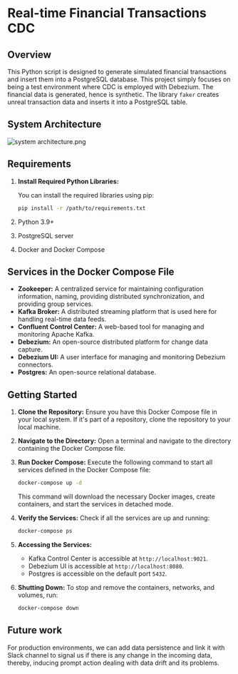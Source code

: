 # Real-time Financial Transactions CDC 

## Overview

This Python script is designed to generate simulated financial transactions and insert them into a PostgreSQL database. This project simply focuses on being a test environment where CDC is employed with Debezium. The financial data is generated, hence is synthetic. The library `faker` creates unreal transaction data and inserts it into a PostgreSQL table.

## System Architecture
![system architecture.png](system%20architecture.png)

## Requirements
1. **Install Required Python Libraries:**

   You can install the required libraries using pip:

   ```bash
   pip install -r /path/to/requirements.txt
   ```
2. Python 3.9+
3. PostgreSQL server
4. Docker and Docker Compose

## Services in the Docker Compose File

- **Zookeeper:** A centralized service for maintaining configuration information, naming, providing distributed synchronization, and providing group services.
- **Kafka Broker:** A distributed streaming platform that is used here for handling real-time data feeds.
- **Confluent Control Center:** A web-based tool for managing and monitoring Apache Kafka.
- **Debezium:** An open-source distributed platform for change data capture.
- **Debezium UI:** A user interface for managing and monitoring Debezium connectors.
- **Postgres:** An open-source relational database.

## Getting Started

1. **Clone the Repository:**
   Ensure you have this Docker Compose file in your local system. If it's part of a repository, clone the repository to your local machine.

2. **Navigate to the Directory:**
   Open a terminal and navigate to the directory containing the Docker Compose file.

3. **Run Docker Compose:**
   Execute the following command to start all services defined in the Docker Compose file:

   ```bash
   docker-compose up -d
   ```

   This command will download the necessary Docker images, create containers, and start the services in detached mode.

4. **Verify the Services:**
   Check if all the services are up and running:

   ```bash
   docker-compose ps
   ```

5. **Accessing the Services:**
   - Kafka Control Center is accessible at `http://localhost:9021`.
   - Debezium UI is accessible at `http://localhost:8080`.
   - Postgres is accessible on the default port `5432`.

6. **Shutting Down:**
   To stop and remove the containers, networks, and volumes, run:

   ```bash
   docker-compose down
   ```

## Future work
For production environments, we can add data persistence and link it with Slack channel to signal us if there is any change in the incoming data, thereby, inducing prompt action dealing with data drift and its problems.
